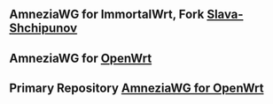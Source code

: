 AmneziaWG for ImmortalWrt, Fork [Slava-Shchipunov](https://github.com/Slava-Shchipunov/awg-openwrt)
-------------------------
AmneziaWG for [OpenWrt](https://github.com/samara1531/awg-openwrt/releases)
-----------------------
Primary Repository [AmneziaWG for OpenWrt](https://github.com/amnezia-vpn/amneziawg-openwrt)
--------------------------

